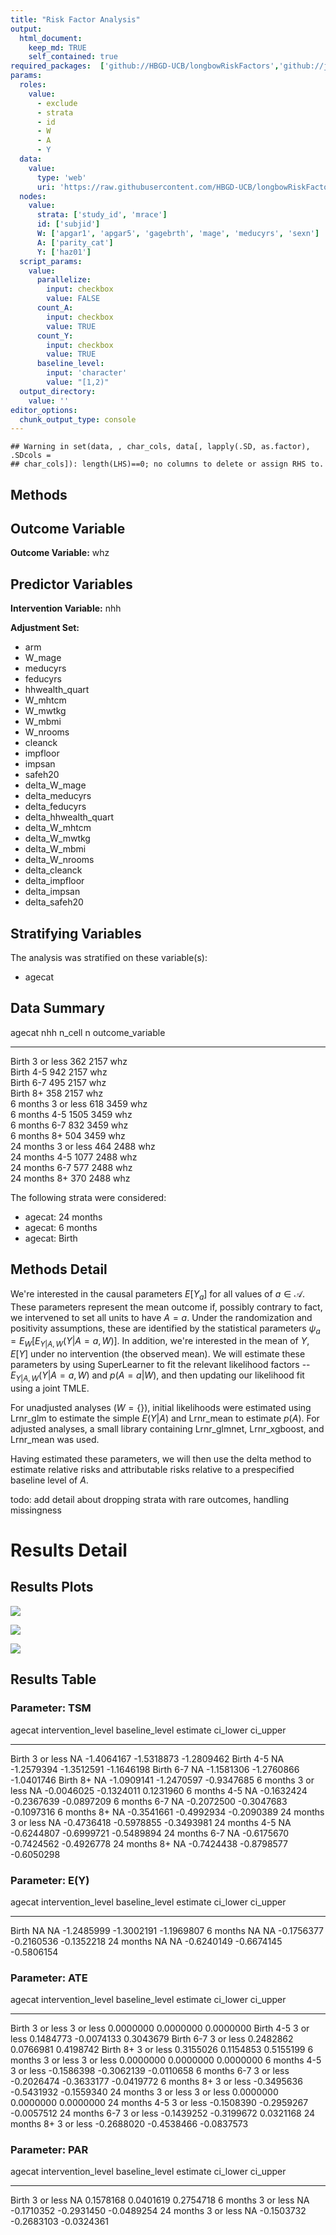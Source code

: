 ```yaml
---
title: "Risk Factor Analysis"
output: 
  html_document:
    keep_md: TRUE
    self_contained: true
required_packages:  ['github://HBGD-UCB/longbowRiskFactors','github://jeremyrcoyle/skimr@vector_types', 'github://tlverse/delayed']
params:
  roles:
    value:
      - exclude
      - strata
      - id
      - W
      - A
      - Y
  data: 
    value: 
      type: 'web'
      uri: 'https://raw.githubusercontent.com/HBGD-UCB/longbowRiskFactors/master/inst/sample_data/birthwt_data.rdata'
  nodes:
    value:
      strata: ['study_id', 'mrace']
      id: ['subjid']
      W: ['apgar1', 'apgar5', 'gagebrth', 'mage', 'meducyrs', 'sexn']
      A: ['parity_cat']
      Y: ['haz01']
  script_params:
    value:
      parallelize:
        input: checkbox
        value: FALSE
      count_A:
        input: checkbox
        value: TRUE
      count_Y:
        input: checkbox
        value: TRUE        
      baseline_level:
        input: 'character'
        value: "[1,2)"
  output_directory:
    value: ''
editor_options: 
  chunk_output_type: console
---
```







```
## Warning in set(data, , char_cols, data[, lapply(.SD, as.factor), .SDcols =
## char_cols]): length(LHS)==0; no columns to delete or assign RHS to.
```

## Methods
## Outcome Variable

**Outcome Variable:** whz

## Predictor Variables

**Intervention Variable:** nhh

**Adjustment Set:**

* arm
* W_mage
* meducyrs
* feducyrs
* hhwealth_quart
* W_mhtcm
* W_mwtkg
* W_mbmi
* W_nrooms
* cleanck
* impfloor
* impsan
* safeh20
* delta_W_mage
* delta_meducyrs
* delta_feducyrs
* delta_hhwealth_quart
* delta_W_mhtcm
* delta_W_mwtkg
* delta_W_mbmi
* delta_W_nrooms
* delta_cleanck
* delta_impfloor
* delta_impsan
* delta_safeh20

## Stratifying Variables

The analysis was stratified on these variable(s):

* agecat

## Data Summary

agecat      nhh          n_cell      n  outcome_variable 
----------  ----------  -------  -----  -----------------
Birth       3 or less       362   2157  whz              
Birth       4-5             942   2157  whz              
Birth       6-7             495   2157  whz              
Birth       8+              358   2157  whz              
6 months    3 or less       618   3459  whz              
6 months    4-5            1505   3459  whz              
6 months    6-7             832   3459  whz              
6 months    8+              504   3459  whz              
24 months   3 or less       464   2488  whz              
24 months   4-5            1077   2488  whz              
24 months   6-7             577   2488  whz              
24 months   8+              370   2488  whz              


The following strata were considered:

* agecat: 24 months
* agecat: 6 months
* agecat: Birth



## Methods Detail

We're interested in the causal parameters $E[Y_a]$ for all values of $a \in \mathcal{A}$. These parameters represent the mean outcome if, possibly contrary to fact, we intervened to set all units to have $A=a$. Under the randomization and positivity assumptions, these are identified by the statistical parameters $\psi_a=E_W[E_{Y|A,W}(Y|A=a,W)]$.  In addition, we're interested in the mean of $Y$, $E[Y]$ under no intervention (the observed mean). We will estimate these parameters by using SuperLearner to fit the relevant likelihood factors -- $E_{Y|A,W}(Y|A=a,W)$ and $p(A=a|W)$, and then updating our likelihood fit using a joint TMLE.

For unadjusted analyses ($W=\{\}$), initial likelihoods were estimated using Lrnr_glm to estimate the simple $E(Y|A)$ and Lrnr_mean to estimate $p(A)$. For adjusted analyses, a small library containing Lrnr_glmnet, Lrnr_xgboost, and Lrnr_mean was used.

Having estimated these parameters, we will then use the delta method to estimate relative risks and attributable risks relative to a prespecified baseline level of $A$.

todo: add detail about dropping strata with rare outcomes, handling missingness







# Results Detail

## Results Plots
![](/tmp/6faa610b-8e20-4eb0-84fe-3207a4f14bad/19c41cfd-e1c2-43c0-9cc0-ba2d6f02b3cd/REPORT_files/figure-html/plot_tsm-1.png)<!-- -->



![](/tmp/6faa610b-8e20-4eb0-84fe-3207a4f14bad/19c41cfd-e1c2-43c0-9cc0-ba2d6f02b3cd/REPORT_files/figure-html/plot_ate-1.png)<!-- -->



![](/tmp/6faa610b-8e20-4eb0-84fe-3207a4f14bad/19c41cfd-e1c2-43c0-9cc0-ba2d6f02b3cd/REPORT_files/figure-html/plot_par-1.png)<!-- -->

## Results Table

### Parameter: TSM


agecat      intervention_level   baseline_level      estimate     ci_lower     ci_upper
----------  -------------------  ---------------  -----------  -----------  -----------
Birth       3 or less            NA                -1.4064167   -1.5318873   -1.2809462
Birth       4-5                  NA                -1.2579394   -1.3512591   -1.1646198
Birth       6-7                  NA                -1.1581306   -1.2760866   -1.0401746
Birth       8+                   NA                -1.0909141   -1.2470597   -0.9347685
6 months    3 or less            NA                -0.0046025   -0.1324011    0.1231960
6 months    4-5                  NA                -0.1632424   -0.2367639   -0.0897209
6 months    6-7                  NA                -0.2072500   -0.3047683   -0.1097316
6 months    8+                   NA                -0.3541661   -0.4992934   -0.2090389
24 months   3 or less            NA                -0.4736418   -0.5978855   -0.3493981
24 months   4-5                  NA                -0.6244807   -0.6999721   -0.5489894
24 months   6-7                  NA                -0.6175670   -0.7424562   -0.4926778
24 months   8+                   NA                -0.7424438   -0.8798577   -0.6050298


### Parameter: E(Y)


agecat      intervention_level   baseline_level      estimate     ci_lower     ci_upper
----------  -------------------  ---------------  -----------  -----------  -----------
Birth       NA                   NA                -1.2485999   -1.3002191   -1.1969807
6 months    NA                   NA                -0.1756377   -0.2160536   -0.1352218
24 months   NA                   NA                -0.6240149   -0.6674145   -0.5806154


### Parameter: ATE


agecat      intervention_level   baseline_level      estimate     ci_lower     ci_upper
----------  -------------------  ---------------  -----------  -----------  -----------
Birth       3 or less            3 or less          0.0000000    0.0000000    0.0000000
Birth       4-5                  3 or less          0.1484773   -0.0074133    0.3043679
Birth       6-7                  3 or less          0.2482862    0.0766981    0.4198742
Birth       8+                   3 or less          0.3155026    0.1154853    0.5155199
6 months    3 or less            3 or less          0.0000000    0.0000000    0.0000000
6 months    4-5                  3 or less         -0.1586398   -0.3062139   -0.0110658
6 months    6-7                  3 or less         -0.2026474   -0.3633177   -0.0419772
6 months    8+                   3 or less         -0.3495636   -0.5431932   -0.1559340
24 months   3 or less            3 or less          0.0000000    0.0000000    0.0000000
24 months   4-5                  3 or less         -0.1508390   -0.2959267   -0.0057512
24 months   6-7                  3 or less         -0.1439252   -0.3199672    0.0321168
24 months   8+                   3 or less         -0.2688020   -0.4538466   -0.0837573


### Parameter: PAR


agecat      intervention_level   baseline_level      estimate     ci_lower     ci_upper
----------  -------------------  ---------------  -----------  -----------  -----------
Birth       3 or less            NA                 0.1578168    0.0401619    0.2754718
6 months    3 or less            NA                -0.1710352   -0.2931450   -0.0489254
24 months   3 or less            NA                -0.1503732   -0.2683103   -0.0324361
